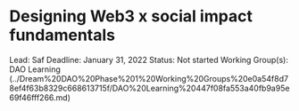 # Designing Web3 x social impact fundamentals

Lead: Saf
Deadline: January 31, 2022
Status: Not started
Working Group(s): DAO Learning (../Dream%20DAO%20Phase%201%20Working%20Groups%20e0a54f8d78ef4f63b8329c668613715f/DAO%20Learning%20447f08fa553a40fb9a95e69f46fff266.md)